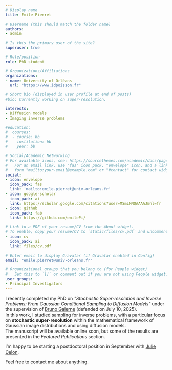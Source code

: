```yaml
---
# Display name
title: Emile Pierret

# Username (this should match the folder name)
authors:
- admin

# Is this the primary user of the site?
superuser: true

# Role/position
role: PhD student

# Organizations/Affiliations
organizations:
- name: University of Orléans
  url: "https://www.idpoisson.fr"

# Short bio (displayed in user profile at end of posts)
#bio: Currently working on super-resolution.

interests:
- Diffusion models
- Imaging inverse problems

#education:
#  courses:
#  - course: bb
#    institution: bb
#    year: bb

# Social/Academic Networking
# For available icons, see: https://sourcethemes.com/academic/docs/page-builder/#icons
#   For an email link, use "fas" icon pack, "envelope" icon, and a link in the
#   form "mailto:your-email@example.com" or "#contact" for contact widget.
social:
- icon: envelope
  icon_pack: fas
  link: 'mailto:emile.pierret@univ-orleans.fr'  
- icon: google-scholar
  icon_pack: ai
  link: https://scholar.google.com/citations?user=MSmLMNQAAAAJ&hl=fr
- icon: github
  icon_pack: fab
  link: https://github.com/emilePi/

# Link to a PDF of your resume/CV from the About widget.
# To enable, copy your resume/CV to `static/files/cv.pdf` and uncomment the lines below.
- icon: cv
  icon_pack: ai
  link: files/cv.pdf

# Enter email to display Gravatar (if Gravatar enabled in Config)
email: "emile.pierret@univ-orleans.fr"

# Organizational groups that you belong to (for People widget)
#   Set this to `[]` or comment out if you are not using People widget.
user_groups:
- Principal Investigators
---
```


I recently completed my PhD on *"Stochastic Super-resolution and Inverse Problems: From Gaussian Conditional Sampling to Diffusion Models"* under the supervision of [Bruno Galerne](https://www.idpoisson.fr/galerne/) (defended on July 10, 2025).  
In this work, I studied sampling for inverse problems, with a particular focus on **stochastic super-resolution** within the mathematical framework of Gaussian image distributions and using diffusion models.  
The manuscript will be available online soon, but some of the results are presented in the *Featured Publications* section.

I’m happy to be starting a postdoctoral position in September with [Julie Delon](https://judelo.github.io).



Feel free to contact me about anything.



